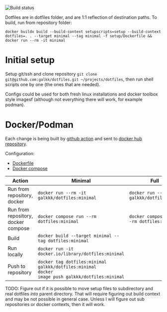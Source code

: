 ![Build status](https://github.com/galkk/dotfiles/actions/workflows/push-docker-image.yml/badge.svg)

Dotfiles are in dotfiles folder, and are 1:1 reflection of destination paths.
To build, run from repository folder: 

```
docker buildx build --build-context setupscripts=setup --build-context dotfiles=. . --target minimal --tag minimal -f setup/Dockerfile && docker run --rm -it minimal
```

# Initial setup

Setup git/ssh and clone repository
`git clone git@github.com:galkk/dotfiles.git ~/projects/dotfiles`, then run shell scripts one by one (the ones that are needed).

Configs could be used for both fresh linux installations and docker toolbox style imagesf (although not everything there will work, for example podman).

# Docker/Podman

Each change is being built by [github action](.github/workflows/push-docker-image.yml) and sent to [docker hub repository](https://hub.docker.com/repository/docker/galkkk/dotfiles).

Configuration:

- [Dockerfile](Dockerfile)
- [Docker compose](docker-compose.yml)

| Action                              | Minimal                                                                                                         | Full                                           |
| ----------------------------------- | --------------------------------------------------------------------------------------------------------------- | ---------------------------------------------- |
| Run from repository, docker         | `docker run --rm -it galkkk/dotfiles:minimal`                                                                   | `docker run --rm -it galkkk/dotfiles:full`     |
| Run from repository, docker compose | `docker compose run --rm dotfiles:minimal`                                                               | `docker compose run --rm dotfiles:full` |
| Build                               | `docker build --target minimal --tag dotfiles:minimal`                                                          |
| Run locally                         | `docker run -it docker.io/library/dotfiles:minimal`                                                             |
| Push to repository                  | <code>docker tag dotfiles:minimal galkkk/dotfiles:minimal <br>docker image push galkkk/dotfiles:minimal </code> |

TODO: Figure out if it is possible to move setup files to subdirectory and real dotfiles *into* parent directory. 
      That will require figuring out build context and may be not possible in general case. Unless I will figure out sub repositories or docker contexts, then it will work.